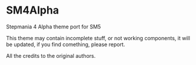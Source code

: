 # SM4Alpha
Stepmania 4 Alpha theme port for SM5

This theme may contain incomplete stuff, or not working components, it will be updated, if you find comething, please report.

All the credits to the original authors.